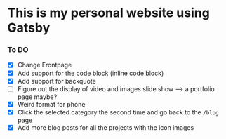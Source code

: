 # This is my personal website using Gatsby

### To DO

- [x] Change Frontpage
- [x] Add support for the code block (inline code block)
- [x] Add support for backquote
- [ ] Figure out the display of video and images slide show --> a portfolio page maybe?
- [x] Weird format for phone
- [x] Click the selected category the second time and go back to the `/blog` page
- [X] Add more blog posts for all the projects with the icon images

